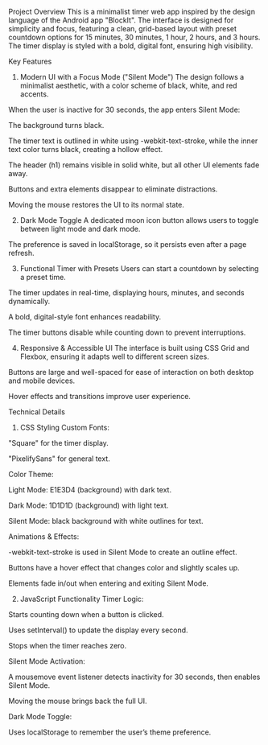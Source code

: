 Project Overview
This is a minimalist timer web app inspired by the design language of the Android app "BlockIt". The interface is designed for simplicity and focus, featuring a clean, grid-based layout with preset countdown options for 15 minutes, 30 minutes, 1 hour, 2 hours, and 3 hours. The timer display is styled with a bold, digital font, ensuring high visibility.

Key Features
1. Modern UI with a Focus Mode ("Silent Mode")
The design follows a minimalist aesthetic, with a color scheme of black, white, and red accents.

When the user is inactive for 30 seconds, the app enters Silent Mode:

The background turns black.

The timer text is outlined in white using -webkit-text-stroke, while the inner text color turns black, creating a hollow effect.

The header (h1) remains visible in solid white, but all other UI elements fade away.

Buttons and extra elements disappear to eliminate distractions.

Moving the mouse restores the UI to its normal state.

2. Dark Mode Toggle
A dedicated moon icon button allows users to toggle between light mode and dark mode.

The preference is saved in localStorage, so it persists even after a page refresh.

3. Functional Timer with Presets
Users can start a countdown by selecting a preset time.

The timer updates in real-time, displaying hours, minutes, and seconds dynamically.

A bold, digital-style font enhances readability.

The timer buttons disable while counting down to prevent interruptions.

4. Responsive & Accessible UI
The interface is built using CSS Grid and Flexbox, ensuring it adapts well to different screen sizes.

Buttons are large and well-spaced for ease of interaction on both desktop and mobile devices.

Hover effects and transitions improve user experience.

Technical Details
1. CSS Styling
Custom Fonts:

"Square" for the timer display.

"PixelifySans" for general text.

Color Theme:

Light Mode: E1E3D4 (background) with dark text.

Dark Mode: 1D1D1D (background) with light text.

Silent Mode: black background with white outlines for text.

Animations & Effects:

-webkit-text-stroke is used in Silent Mode to create an outline effect.

Buttons have a hover effect that changes color and slightly scales up.

Elements fade in/out when entering and exiting Silent Mode.

2. JavaScript Functionality
Timer Logic:

Starts counting down when a button is clicked.

Uses setInterval() to update the display every second.

Stops when the timer reaches zero.

Silent Mode Activation:

A mousemove event listener detects inactivity for 30 seconds, then enables Silent Mode.

Moving the mouse brings back the full UI.

Dark Mode Toggle:

Uses localStorage to remember the user’s theme preference.
